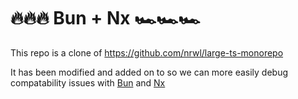 # 🔥🔥🔥 Bun + Nx 🏎️🏎️🏎️
This repo is a clone of https://github.com/nrwl/large-ts-monorepo

It has been modified and added on to so we can more easily debug compatability issues with [Bun](https://bun.sh/) and [Nx](https://nx.dev/)
